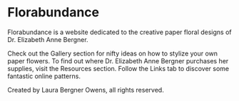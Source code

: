 # Florabundance
Florabundance is a website dedicated to the creative paper floral designs of Dr. Elizabeth Anne Bergner.

Check out the Gallery section for nifty ideas on how to stylize your own paper flowers.
To find out where Dr. Elizabeth Anne Bergner purchases her supplies, visit the Resources section.
Follow the Links tab to discover some fantastic online patterns.

Created by Laura Bergner Owens, all rights reserved.
